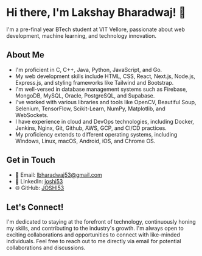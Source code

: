 # Hi there, I'm Lakshay Bharadwaj! 👋

I'm a pre-final year BTech student at VIT Vellore, passionate about web development, machine learning, and technology innovation.

## About Me

-  I'm proficient in C, C++, Java, Python, JavaScript, and Go.
-  My web development skills include HTML, CSS, React, Next.js, Node.js, Express.js, and styling frameworks like Tailwind and Bootstrap.
-  I'm well-versed in database management systems such as Firebase, MongoDB, MySQL, Oracle, PostgreSQL, and Supabase.
-  I've worked with various libraries and tools like OpenCV, Beautiful Soup, Selenium, TensorFlow, Scikit-Learn, NumPy, Matplotlib, and WebSockets.
-  I have experience in cloud and DevOps technologies, including Docker, Jenkins, Nginx, Git, Github, AWS, GCP, and CI/CD practices.
-  My proficiency extends to different operating systems, including Windows, Linux, macOS, Android, iOS, and Chrome OS.

## Get in Touch

- 📧 Email: [lbharadwaj53@gmail.com](mailto:lbharadwaj53@gmail.com)
- 💼 LinkedIn: [joshi53](https://www.linkedin.com/in/joshi53/)
- 🌐 GitHub: [JOSHI53](https://github.com/JOSHI53)

## Let's Connect!

I'm dedicated to staying at the forefront of technology, continuously honing my skills, and contributing to the industry's growth. I'm always open to exciting collaborations and opportunities to connect with like-minded individuals. Feel free to reach out to me directly via email for potential collaborations and discussions.
